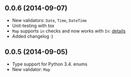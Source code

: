## 0.0.6 (2014-09-07)

* New validators: `Date`, `Time`, `DateTime`
* Unit-testing with tox
* `Map` supports `in` checks and now works with `In`: [details](README.md#map)
* Added changelog :)

## 0.0.5 (2014-09-05)

* Type support for Python 3.4. enums
* New validator: `Map`
